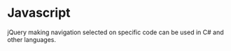 Javascript
==========

jQuery making navigation selected on specific code can be used in C# and other languages.


<script type="text/javascript">
    var path = window.location.pathname.split('/');
    path = path[path.length - 1];
    if (path !== undefined) {
        $("#main-navigation")
    .find("a[href$='" + path + "']") // gets all links that match the href
    .parents('li')  // gets all list items that are ancestors of the link
    .children('a')  // walks down one level from all selected li's
    .addClass('active');
    }
</script>
